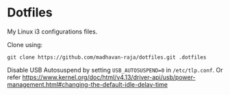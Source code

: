 # Dotfiles

My Linux i3 configurations files.

Clone using:
```
git clone https://github.com/madhavan-raja/dotfiles.git .dotfiles
```

Disable USB Autosuspend by setting ```USB_AUTOSUSPEND=0``` in ```/etc/tlp.conf```. Or refer https://www.kernel.org/doc/html/v4.13/driver-api/usb/power-management.html#changing-the-default-idle-delay-time
